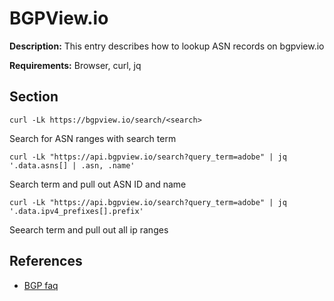# BGPView.io

**Description:** This entry describes how to lookup ASN records on bgpview.io

**Requirements:** Browser, curl, jq

## Section

```
curl -Lk https://bgpview.io/search/<search>
```

Search for ASN ranges with search term

```
curl -Lk "https://api.bgpview.io/search?query_term=adobe" | jq '.data.asns[] | .asn, .name'
```

Search term and pull out ASN ID and name

```
curl -Lk "https://api.bgpview.io/search?query_term=adobe" | jq '.data.ipv4_prefixes[].prefix'
```

Seearch term and pull out all ip ranges
  
## References
* [BGP faq](https://bgpview.io/faq)
